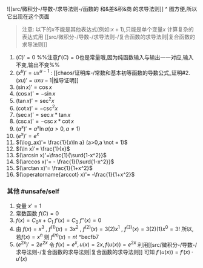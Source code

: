 

![[src/微积分-/导数-/求导法则-/函数的 和&差&积&商 的求导法则]]
^ 图方便,所以它出现在这个页面

> 注意:
> 以下的$x$不能是其他表达式(例如:$x+1$),只能是单个变量$x$
> 计算复杂的表达式用 [[src/微积分-/导数-/求导法则-/复合函数的求导法则|复合函数的求导法则]]

1.  $(C)' = 0$ %%注意$f'(C)=0$也是常量哦,因为纯函数输入与输出一一对应,输入不变,输出不变%%
2.  $(x^u)'=ux^{u-1}$ :  [[chaos/证明库-/常数和基本初等函数的导数公式_证明#2. $(x u)'=ux {u-1}$|推导证明]]
3.  $(\sin x)'= \cos x$
4.  $(\cos x)'= -\sin x$
5.  $(\tan x)'= \sec^2x$
6.  $(\cot x)'=-   \csc^2 x$
7.  $(\sec x)'= \sec x * \tan x$
8.  $(\csc x )'= -\csc x * \cot x$
9.  $(a^x)'= a^x \ln a (a>0,a \not = 1)$
10.  $(e^x)'= e^x$
11.  $(\log_ax)'= \frac{1}{x\ln a} (a>0,a \not = 1)$
12.  $(\ln x)'= \frac{1}{x}$
13.  $(\arcsin x)'=\frac{1}{\surd{1-x^2}}$
14.  $(\arccos x)'= - \frac{1}{\surd{1-x^2}}$
15.  $(\arctan x)'= \frac{1}{1+x^2}$
16.  $(\operatorname{arccot} x)'= -\frac{1}{1+x^2}$

### 其他 #unsafe/self 

1. 变量 $x'= 1$  
2. 常数函数 $f(C)= 0$ 
3. $f(x) =C_{0} x + C_{1}$
    $f'(x) = C_{0}$
    $f''(x)=0$
4. 由 $f(x)=x^3$ , $f^{(1)}(x)=3x^2$  , $f^{(2)}(x)=3(2)x^1$ , $f^{(3)}(x)=3(2)(1)x^0 = 3!$
    所以, 若$f(x) =x^n$ 则 $f^{(n)}(x)=n!$ ^becfb7
5. $\displaystyle{(e^{2x})'=2e^{2x}}$
    令 $f(x)=e^{x},u(x)=2x,f(u(x))=e^{2x}$
    利用[[src/微积分-/导数-/求导法则-/复合函数的求导法则|复合函数的求导法则]] 可知
    $\displaystyle{f'(u(x))}=f'(x)\cdot u'(x)$





